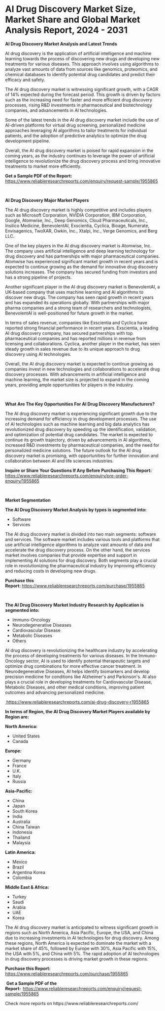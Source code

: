 <p><h1>AI Drug Discovery Market Size, Market Share and Global Market Analysis Report, 2024 - 2031</h1></p><p><strong>AI Drug Discovery Market Analysis and Latest Trends</strong></p>
<p><p>AI drug discovery is the application of artificial intelligence and machine learning towards the process of discovering new drugs and developing new treatments for various diseases. This approach involves using algorithms to analyze vast amounts of data from sources like genomics, proteomics, and chemical databases to identify potential drug candidates and predict their efficacy and safety.</p><p>The AI drug discovery market is witnessing significant growth, with a CAGR of 14% expected during the forecast period. This growth is driven by factors such as the increasing need for faster and more efficient drug discovery processes, rising R&D investments in pharmaceutical and biotechnology companies, and advancements in AI technologies.</p><p>Some of the latest trends in the AI drug discovery market include the use of AI-driven platforms for virtual drug screening, personalized medicine approaches leveraging AI algorithms to tailor treatments for individual patients, and the adoption of predictive analytics to optimize the drug development pipeline.</p><p>Overall, the AI drug discovery market is poised for rapid expansion in the coming years, as the industry continues to leverage the power of artificial intelligence to revolutionize the drug discovery process and bring innovative treatments to market more efficiently.</p></p>
<p><strong>Get a Sample PDF of the Report:&nbsp;</strong> <a href="https://www.reliableresearchreports.com/enquiry/request-sample/1955865">https://www.reliableresearchreports.com/enquiry/request-sample/1955865</a></p>
<p>&nbsp;</p>
<p><strong>AI Drug Discovery Major Market Players</strong></p>
<p><p>The AI drug discovery market is highly competitive and includes players such as Microsoft Corporation, NVIDIA Corporation, IBM Corporation, Google, Atomwise, Inc., Deep Genomics, Cloud Pharmaceuticals, Inc., Insilico Medicine, BenevolentAI, Exscientia, Cyclica, Bioage, Numerate, Envisagenics, TwoXAR, Owkin, Inc., Xtalpi, Inc., Verge Genomics, and Berg LLC.</p><p>One of the key players in the AI drug discovery market is Atomwise, Inc. The company uses artificial intelligence and deep learning technology for drug discovery and has partnerships with major pharmaceutical companies. Atomwise has experienced significant market growth in recent years and is expected to continue growing as the demand for innovative drug discovery solutions increases. The company has secured funding from investors and has a strong pipeline of projects.</p><p>Another significant player in the AI drug discovery market is BenevolentAI, a UK-based company that uses machine learning and AI algorithms to discover new drugs. The company has seen rapid growth in recent years and has expanded its operations globally. With partnerships with major pharma companies and a strong team of researchers and technologists, BenevolentAI is well-positioned for future growth in the market.</p><p>In terms of sales revenue, companies like Exscientia and Cyclica have reported strong financial performance in recent years. Exscientia, a leading AI drug discovery company, has secured partnerships with top pharmaceutical companies and has reported millions in revenue from licensing and collaborations. Cyclica, another player in the market, has seen steady growth in sales revenue due to its unique approach to drug discovery using AI technologies.</p><p>Overall, the AI drug discovery market is expected to continue growing as companies invest in new technologies and collaborations to accelerate drug discovery processes. With advancements in artificial intelligence and machine learning, the market size is projected to expand in the coming years, providing ample opportunities for players in the industry.</p></p>
<p>&nbsp;</p>
<p><strong>What Are The Key Opportunities For AI Drug Discovery Manufacturers?</strong></p>
<p><p>The AI drug discovery market is experiencing significant growth due to the increasing demand for efficiency in drug development processes. The use of AI technologies such as machine learning and big data analytics has revolutionized drug discovery by speeding up the identification, validation, and optimization of potential drug candidates. The market is expected to continue its growth trajectory, driven by advancements in AI algorithms, increased R&D investments by pharmaceutical companies, and the need for personalized medicine solutions. The future outlook for the AI drug discovery market is promising, with opportunities for further innovation and collaboration between AI and life sciences industries.</p></p>
<p><strong>Inquire or Share Your Questions If Any Before Purchasing This Report:</strong> <a href="https://www.reliableresearchreports.com/enquiry/pre-order-enquiry/1955865">https://www.reliableresearchreports.com/enquiry/pre-order-enquiry/1955865</a></p>
<p>&nbsp;</p>
<p><strong>Market Segmentation</strong></p>
<p><strong>The AI Drug Discovery Market Analysis by types is segmented into:</strong></p>
<p><ul><li>Software</li><li>Services</li></ul></p>
<p><p>The AI drug discovery market is divided into two main segments: software and services. The software market includes various tools and platforms that use artificial intelligence algorithms to analyze vast amounts of data and accelerate the drug discovery process. On the other hand, the services market involves companies that provide expertise and support in implementing AI solutions for drug discovery. Both segments play a crucial role in revolutionizing the pharmaceutical industry by improving efficiency and reducing costs in developing new drugs.</p></p>
<p><strong>Purchase this Report:&nbsp;</strong><a href="https://www.reliableresearchreports.com/purchase/1955865">https://www.reliableresearchreports.com/purchase/1955865</a></p>
<p>&nbsp;</p>
<p><strong>The AI Drug Discovery Market Industry Research by Application is segmented into:</strong></p>
<p><ul><li>Immuno-Oncology</li><li>Neurodegenerative Diseases</li><li>Cardiovascular Disease</li><li>Metabolic Diseases</li><li>Others</li></ul></p>
<p><p>AI drug discovery is revolutionizing the healthcare industry by accelerating the process of developing treatments for various diseases. In the Immuno-Oncology sector, AI is used to identify potential therapeutic targets and optimize drug combinations for more effective cancer treatment. In Neurodegenerative Diseases, AI helps identify biomarkers and develop precision medicine for conditions like Alzheimer's and Parkinson's. AI also plays a crucial role in developing treatments for Cardiovascular Disease, Metabolic Diseases, and other medical conditions, improving patient outcomes and advancing personalized medicine.</p></p>
<p><a href="https://www.reliableresearchreports.com/ai-drug-discovery-r1955865">&nbsp;https://www.reliableresearchreports.com/ai-drug-discovery-r1955865</a></p>
<p><strong>In terms of Region, the AI Drug Discovery Market Players available by Region are:</strong></p>
<p>
    <p> <strong> North America: </strong>
        <ul>
            <li>United States</li>
            <li>Canada</li>
        </ul>
        </p> 
    <p> <strong> Europe: </strong>
        <ul>
            <li>Germany</li>
            <li>France</li>
            <li>U.K.</li>
            <li>Italy</li>
            <li>Russia</li>
        </ul>
        </p> 
    <p> <strong> Asia-Pacific: </strong>
        <ul>
            <li>China</li>
            <li>Japan</li>
            <li>South Korea</li>
            <li>India</li>
            <li>Australia</li>
            <li>China Taiwan</li>
            <li>Indonesia</li>
            <li>Thailand</li>
            <li>Malaysia</li>
        </ul>
        </p> 
    <p> <strong> Latin America: </strong>
        <ul>
            <li>Mexico</li>
            <li>Brazil</li>
            <li>Argentina Korea</li>
            <li>Colombia</li>
        </ul>
        </p> 
    <p> <strong> Middle East & Africa: </strong>
        <ul>
            <li>Turkey</li>
            <li>Saudi</li>
            <li>Arabia</li>
            <li>UAE</li>
            <li>Korea</li>
        </ul>
    </p>
    </p>
<p><p>The AI drug discovery market is anticipated to witness significant growth in regions such as North America, Asia Pacific, Europe, the USA, and China due to increasing investments in AI technologies for drug discovery. Among these regions, North America is expected to dominate the market with a market share of 45%, followed by Europe with 30%, Asia Pacific with 15%, the USA with 5%, and China with 5%. The rapid adoption of AI technologies in drug discovery processes is driving market growth in these regions.</p></p>
<p><strong>Purchase this Report: </strong><a href="https://www.reliableresearchreports.com/purchase/1955865">https://www.reliableresearchreports.com/purchase/1955865</a></p>
<p>&nbsp;<strong>Get a Sample PDF of the Report:&nbsp;&nbsp;</strong><a href="https://www.reliableresearchreports.com/enquiry/request-sample/1955865">https://www.reliableresearchreports.com/enquiry/request-sample/1955865</a></p>
<p><strong></strong></p>
<p>Check more reports on https://www.reliableresearchreports.com/</p>